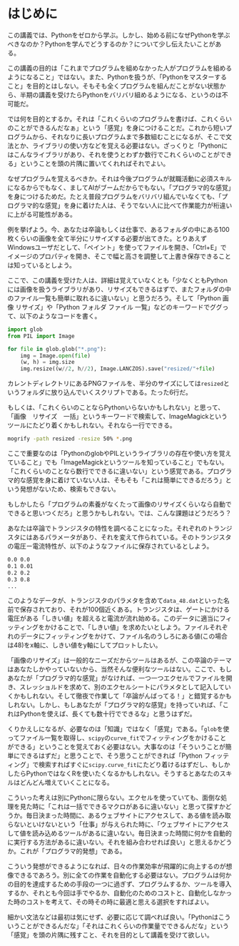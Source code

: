# はじめに

この講義では、Pythonをゼロから学ぶ。しかし、始める前になぜPythonを学ぶべきなのか？Pythonを学んでどうするのか？について少し伝えたいことがある。

この講義の目的は「これまでプログラムを組めなかった人がプログラムを組めるようになること」ではない。また、Pythonを扱うが、「Pythonをマスターすること」を目的とはしない。そもそも全くプログラムを組んだことがない状態から、半期の講義を受けたらPythonをバリバリ組めるようになる、というのは不可能だ。

では何を目的とするか。それは「これくらいのプログラムを書けば、これくらいのことができるんだなぁ」という「感覚」を身につけることだ。これから短いプログラムから、それなりに長いプログラムまで多数組むことになるが、そこで文法とか、ライブラリの使い方などを覚える必要はない。ざっくりと「Pythonにはこんなライブラリがあり、それを使うとわずか数行でこれくらいのことができる」ということを頭の片隅に置いてくれればそれでよい。

なぜプログラムを覚えるべきか。それは今後プログラムが就職活動に必須スキルになるからでもなく、ましてAIがブームだからでもない。「プログラマ的な感覚」を身につけるためだ。たとえ普段プログラムをバリバリ組んでいなくても、「プログラマ的な感覚」を身に着けた人は、そうでない人に比べて作業能力が桁違いに上がる可能性がある。

例を挙げよう。今、あなたは卒論もしくは仕事で、あるフォルダの中にある100枚くらいの画像を全て半分にリサイズする必要が出てきた。とりあえずWindowsユーザだとして、「ペイント」を使ってファイルを開き、「Ctrl+E」でイメージのプロパティを開き、そこで幅と高さを調整して上書き保存できることは知っているとしよう。

ここで、この講義を受けた人は、詳細は覚えていなくとも「少なくともPythonには画像を扱うライブラリがあり、リサイズもできるはずで、またフォルダの中のファイル一覧も簡単に取れるに違いない」と思うだろう。そして「Python 画像 リサイズ」や「Python フォルダ ファイル 一覧」などのキーワードでググって、以下のようなコードを書く。

```py
import glob
from PIL import Image

for file in glob.glob("*.png"):
    img = Image.open(file)
    (w, h) = img.size
    img.resize((w//2, h//2), Image.LANCZOS).save("resized/"+file)
```

カレントディレクトリにあるPNGファイルを、半分のサイズにしては`resized`というフォルダに放り込んでいくスクリプトである。たった6行だ。

もしくは、「これくらいのことならPythonいらないかもしれない」と思って、「画像　リサイズ　一括」というキーワードで検索して、ImageMagickというツールにたどり着くかもしれない。それなら一行でできる。

```sh
mogrify -path resized -resize 50% *.png
```

ここで重要なのは「PythonのglobやPILというライブラリの存在や使い方を覚えていること」でも「ImageMagickというツールを知っていること」でもない。「これくらいのことなら数行でできるに違いない」という感覚である。プログラマ的な感覚を身に着けていない人は、そもそも「これは簡単にできるだろう」という発想がないため、検索もできない。

もしかしたら「プログラムの素養がなくたって画像のリサイズくらいなら自動でできると思いつくだろ」と思うかもしれない。では、こんな課題はどうだろう？

あなたは卒論でトランジスタの特性を調べることになった。それぞれのトランジスタにはあるパラメータがあり、それを変えて作られている。そのトランジスタの電圧ー電流特性が、以下のようなファイルに保存されているとしよう。

```txt
0.0 0.0
0.1 0.01
0.2 0.2
0.3 0.8
...
```

このようなデータが、トランジスタのパラメタを含めて`data_48.dat`といった名前で保存されており、それが100個近くある。トランジスタは、ゲートにかける電圧がある「しきい値」を超えると電流が流れ始める。このデータに適当にフィッティングをかけることで、「しきい値」を求めたいとしよう。ファイルそれぞれのデータにフィッティングをかけて、ファイル名のうしろにある値(この場合は48)をx軸に、しきい値をy軸にしてプロットしたい。

「画像のリサイズ」は一般的なニーズだからツールはあるが、この卒論のテーマはあなたしかやっていないから、当然そんな便利なツールはない。ここで、もしあなたが「プログラマ的な感覚」がなければ、一つ一つエクセルでファイルを開き、スレッショルドを求めて、別のエクセルシートにパラメタとして記入していくかもしれない。そして徹夜で作業して「卒論がんばってる！」と錯覚するかもしれない。しかし、もしあなたが「プログラマ的な感覚」を持っていれば、「これはPythonを使えば、長くても数十行でできるな」と思うはずだ。

くりかえしになるが、必要なのは「知識」ではなく「感覚」である。「`glob`を使ってファイル一覧を取得し、`scipy`の`curve_fit`でフィッティングをかけることができる」ということを覚えておく必要はない。大事なのは「そういうことが簡単にできるはずだ」と思うことで、そう思うことができれば「Python フィッティング」で検索すればすぐに`scipy.curve_fit`にたどり着けるはずだし、もしかしたらPythonではなくRを使いたくなるかもしれない。そうするとあなたのスキルはどんどん増えていくことになる。

こういった考えは別にPythonに限らない。エクセルを使っていても、面倒な処理を見た時に「これは一括でできるマクロがあるに違いない」と思って探すかどうか。毎日決まった時間に、あるウェブサイトにアクセスして、ある値を読み取らないといけないという「仕事」が与えられた時に、「ウェブサイトにアクセスして値を読み込めるツールがあるに違いない。毎日決まった時間に何かを自動的に実行する方法があるに違いない。それを組み合わせれば良い」と思えるかどうか。これが「プログラマ的発想」である。

こういう発想ができるようになれば、日々の作業効率が飛躍的に向上するのが想像できるであろう。別に全ての作業を自動化する必要はない。プログラムは何かの目的を達成するための手段の一つに過ぎず、プログラムするか、ツールを導入するか、それとも今回は手でやるか、自動化のためのコストと、自動化しなかった時のコストを考えて、その時その時に最適と思える選択をすればよい。

細かい文法などは最初は気にせず、必要に応じて調べれば良い。「Pythonはこういうことができるんだな」「それはこれくらいの作業量でできるんだな」という「感覚」を頭の片隅に残すこと、それを目的として講義を受けて欲しい。
